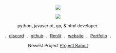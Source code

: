 <p align="center">  
<img src="https://i.pinimg.com/originals/3c/aa/90/3caa90f097e3003cac05b398f47918e5.gif">
<p align="center">
<img src="https://komarev.com/ghpvc/?username=misspoken69&color=000000">
</p>
<p align="center">
python, javascript, go, & html developer.
<p align="center"> 
   ﹒
    <a href="https://discord.gg/czWf5CX6">discord</a>
   ﹒
    <a href="https://github.com/LunaaSan">github</a>
   ﹒
    <a href="https://replit.com/@SkidLunaa">Replit</a>
   ﹒
    <a href="https://dashboard.skidlunaa.repl.co/">website</a>
   ﹒
    <a href="https://home.skidlunaa.repl.co/">Portfolio</a>
   ﹒
</p>
<p align="center">Newest Project <a href="https://github.com/LunaaSan/BanditBot">Project Bandit</a></p>
